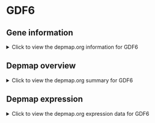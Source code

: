 <h1>GDF6</h1>

<h2>Gene information</h2>
<details>
  <summary>Click to view the depmap.org information for GDF6</summary>
  <iframe src="https://depmap.org/portal/gene/GDF6?tab=about" style="border:none;width:100%;height:800px"></iframe>
</details>

<h2>Depmap overview</h2>
<details>
  <summary>Click to view the depmap.org summary for GDF6</summary>
  <iframe src="https://depmap.org/portal/gene/GDF6?tab=overview" style="border:none;width:100%;height:800px"></iframe>
</details>

<h2>Depmap expression</h2>
<details>
  <summary>Click to view the depmap.org expression data for GDF6</summary>
  <iframe src="https://depmap.org/portal/gene/GDF6?tab=characterization" style="border:none;width:100%;height:800px"></iframe>
</details>


<!--
<h2>Reactome Pathway diagram</h2>
PNAME
-->


